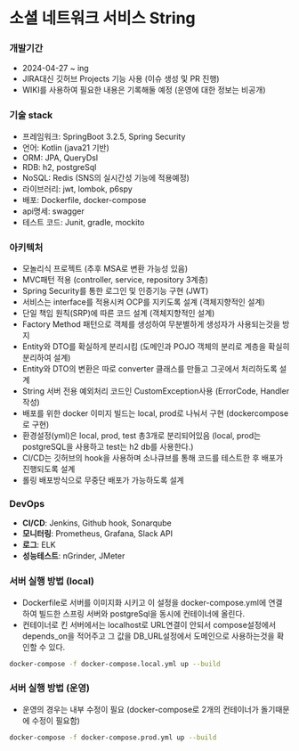 # 소셜 네트워크 서비스 String

### 개발기간
- 2024-04-27 ~ ing
- JIRA대신 깃허브 Projects 기능 사용 (이슈 생성 및 PR 진행)
- WIKI를 사용하여 필요한 내용은 기록해둘 예정 (운영에 대한 정보는 비공개)

### 기술 stack
- 프레임워크: SpringBoot 3.2.5, Spring Security
- 언어: Kotlin (java21 기반)
- ORM: JPA, QueryDsl
- RDB: h2, postgreSql
- NoSQL: Redis (SNS의 실시간성 기능에 적용예정)
- 라이브러리: jwt, lombok, p6spy
- 배포: Dockerfile, docker-compose
- api명세: swagger
- 테스트 코드: Junit, gradle, mockito

### 아키텍처
- 모놀리식 프로젝트 (추후 MSA로 변환 가능성 있음)
- MVC패턴 적용 (controller, service, repository 3계층)
- Spring Security를 통한 로그인 및 인증기능 구현 (JWT)
- 서비스는 interface를 적용시켜 OCP를 지키도록 설계 (객체지향적인 설계)
- 단일 책임 원칙(SRP)에 따른 코드 설계 (객체지향적인 설계)
- Factory Method 패턴으로 객체를 생성하여 무분별하게 생성자가 사용되는것을 방지
- Entity와 DTO를 확실하게 분리시킴 (도메인과 POJO 객체의 분리로 계층을 확실히 분리하여 설계)
- Entity와 DTO의 변환은 따로 converter 클래스를 만들고 그곳에서 처리하도록 설계
- String 서버 전용 예외처리 코드인 CustomException사용 (ErrorCode, Handler 작성)
- 배포를 위한 docker 이미지 빌드는 local, prod로 나눠서 구현 (dockercompose로 구현)
- 환경설정(yml)은 local, prod, test 총3개로 분리되어있음 (local, prod는 postgreSQL을 사용하고 test는 h2 db를 사용한다.)
- CI/CD는 깃허브의 hook을 사용하며 소나큐브를 통해 코드를 테스트한 후 배포가 진행되도록 설계
- 롤링 배포방식으로 무중단 배포가 가능하도록 설계

### DevOps
- **CI/CD**: Jenkins, Github hook, Sonarqube
- **모니터링**: Prometheus, Grafana, Slack API
- **로그**: ELK
- **성능테스트**: nGrinder, JMeter

### 서버 실행 방법 (local)
- Dockerfile로 서버를 이미지화 시키고 이 설정을 docker-compose.yml에 연결하여 빌드한 스프링 서버와 postgreSql을 동시에 컨테이너에 올린다.
- 컨테이너로 킨 서버에서는 localhost로 URL연결이 안되서 compose설정에서 depends_on을 적어주고 그 값을 DB_URL설정에서 도메인으로 사용하는것을 확인할 수 있다.
```bash
docker-compose -f docker-compose.local.yml up --build
```

### 서버 실행 방법 (운영)
- 운영의 경우는 내부 수정이 필요 (docker-compose로 2개의 컨테이너가 돌기때문에 수정이 필요함)
```bash
docker-compose -f docker-compose.prod.yml up --build
```
